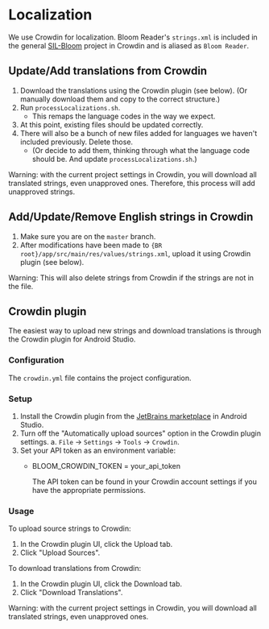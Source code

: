 # Localization

We use Crowdin for localization. Bloom Reader's `strings.xml` is included in the general [SIL-Bloom](https://crowdin.com/project/sil-bloom) project in Crowdin and is aliased as `Bloom Reader`.

## Update/Add translations from Crowdin

1. Download the translations using the Crowdin plugin (see below). (Or manually download them and copy to the correct structure.)
2. Run `processLocalizations.sh`.
   - This remaps the language codes in the way we expect.
3. At this point, existing files should be updated correctly.
4. There will also be a bunch of new files added for languages we haven't included previously. Delete those.
   - (Or decide to add them, thinking through what the language code should be. And update `processLocalizations.sh`.)

Warning: with the current project settings in Crowdin, you will download all translated strings, even unapproved ones. Therefore, this process will add unapproved strings.

## Add/Update/Remove English strings in Crowdin

1. Make sure you are on the `master` branch.
2. After modifications have been made to `{BR root}/app/src/main/res/values/strings.xml`, upload it using Crowdin plugin (see below).

Warning: This will also delete strings from Crowdin if the strings are not in the file.

## Crowdin plugin

The easiest way to upload new strings and download translations is through the Crowdin plugin for Android Studio.

### Configuration

The `crowdin.yml` file contains the project configuration.

### Setup

1. Install the Crowdin plugin from the [JetBrains marketplace](https://plugins.jetbrains.com/plugin/9463-crowdin) in Android Studio.
1. Turn off the "Automatically upload sources" option in the Crowdin plugin settings.
  a. `File` -> `Settings` -> `Tools` -> `Crowdin`.
1. Set your API token as an environment variable:
   - BLOOM_CROWDIN_TOKEN = your_api_token

     The API token can be found in your Crowdin account settings if you have the appropriate permissions.

### Usage

To upload source strings to Crowdin:

1. In the Crowdin plugin UI, click the Upload tab.
2. Click "Upload Sources".

To download translations from Crowdin:

1. In the Crowdin plugin UI, click the Download tab.
2. Click "Download Translations".

Warning: with the current project settings in Crowdin, you will download all translated strings, even unapproved ones.
